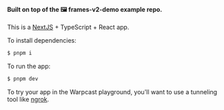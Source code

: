 
#### Built on top of the 🖼️ frames-v2-demo example repo.

This is a [NextJS](https://nextjs.org/) + TypeScript + React app.

To install dependencies:

```bash
$ pnpm i
```

To run the app:

```bash
$ pnpm dev
```

To try your app in the Warpcast playground, you'll want to use a tunneling tool like [ngrok](https://ngrok.com/).